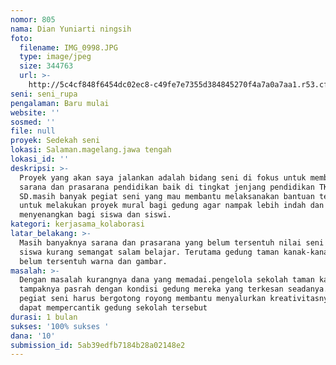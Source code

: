 ```yaml
---
nomor: 805
nama: Dian Yuniarti ningsih
foto:
  filename: IMG_0998.JPG
  type: image/jpeg
  size: 344763
  url: >-
    http://5c4cf848f6454dc02ec8-c49fe7e7355d384845270f4a7a0a7aa1.r53.cf2.rackcdn.com/2d1c04c6-91f4-49d3-834b-18c18f81a537/IMG_0998.JPG
seni: seni_rupa
pengalaman: Baru mulai
website: ''
sosmed: ''
file: null
proyek: Sedekah seni
lokasi: Salaman.magelang.jawa tengah
lokasi_id: ''
deskripsi: >-
  Proyek yang akan saya jalankan adalah bidang seni di fokus untuk membantu
  sarana dan prasarana pendidikan baik di tingkat jenjang pendidikan TK atau
  SD.masih banyak pegiat seni yang mau membantu melaksanakan bantuan tenaga
  untuk melakukan proyek mural bagi gedung agar nampak lebih indah dan
  menyenangkan bagi siswa dan siswi.
kategori: kerjasama_kolaborasi
latar_belakang: >-
  Masih banyaknya sarana dan prasarana yang belum tersentuh nilai seni sehingga
  siswa kurang semangat salam belajar. Terutama gedung taman kanak-kanak yang
  belum tersentuh warna dan gambar.
masalah: >-
  Dengan masalah kurangnya dana yang memadai.pengelola sekolah taman kanak kanak
  tampaknya pasrah dengan kondisi gedung mereka yang terkesan seadanya.untuk itu
  pegiat seni harus bergotong royong membantu menyalurkan kreativitasnya agar
  dapat mempercantik gedung sekolah tersebut
durasi: 1 bulan
sukses: '100% sukses '
dana: '10'
submission_id: 5ab39edfb7184b28a02148e2
---
```

